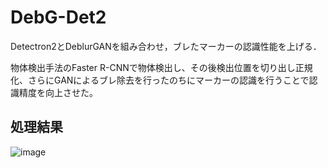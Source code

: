 # DebG-Det2
Detectron2とDeblurGANを組み合わせ，ブレたマーカーの認識性能を上げる．

物体検出手法のFaster R-CNNで物体検出し、その後検出位置を切り出し正規化、さらにGANによるブレ除去を行ったのちにマーカーの認識を行うことで認識精度を向上させた。

## 処理結果

![image](https://user-images.githubusercontent.com/64144764/196644677-91a28f5a-1017-4fd1-b9ab-600331fd6cbd.png)

